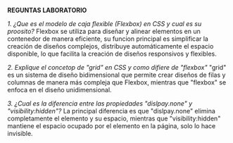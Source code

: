 **REGUNTAS LABORATORIO**

*1. ¿Que es el modelo de caja flexible (Flexbox) en CSS y cual es su proosito?*
   Flexbox se utiliza para diseñar y alinear elementos en un contenedor de manera eficiente, su funcion principal es simplificar la creación de diseños complejos, distribuye automáticamente el espacio disponible, lo que facilita la creación de diseños responsivos y flexibles.

*2. Explique el concetop de "grid" en CSS y como difiere de "flexbox"*
   "grid" es un sistema de diseño bidimensional que permite crear diseños de filas y columnas de manera más compleja que Flexbox, mientras que "flexbox" se enfoca en el diseño unidimensional.


*3. ¿Cual es la diferencia entre las propiedades "dislpay.none" y "visibility:hidden"?*
   La principal diferencia es que "dislpay.none" elimina completamente el elemento y su espacio, mientras que "visibility:hidden" mantiene el espacio ocupado por el elemento en la página, solo lo hace invisible.